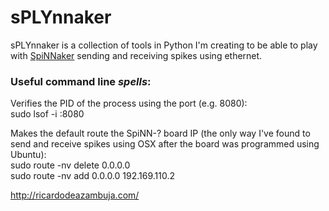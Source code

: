 # sPLYnnaker
sPLYnnaker is a collection of tools in Python I'm creating to be able to play with [SpiNNaker](https://github.com/SpiNNakerManchester) sending and receiving spikes using ethernet.  
### Useful command line *spells*:  
Verifies the PID of the process using the port (e.g. 8080):  
sudo lsof -i :8080  
  
Makes the default route the SpiNN-? board IP (the only way I've found to send and receive spikes using OSX after the board was programmed using Ubuntu):  
sudo route -nv delete 0.0.0.0  
sudo route -nv add 0.0.0.0 192.169.110.2  


http://ricardodeazambuja.com/
